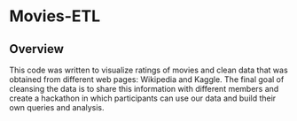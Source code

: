 # Movies-ETL

## Overview

This code was written to visualize ratings of movies and clean data that was obtained from different web pages: Wikipedia and Kaggle. The final goal of cleansing the data is to share this information with different members and create a hackathon in which participants can use our data and build their own queries and analysis.

